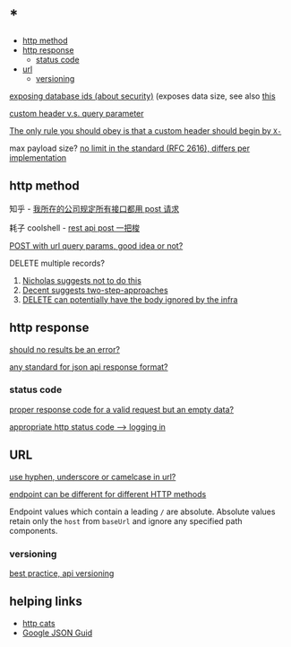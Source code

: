 # *

- [http method](#http-method)
- [http response](#http-response)
  - [status code](#status-code)
- [url](#url)
  - [versioning](#versioning)

[exposing database ids (about security)](https://stackoverflow.com/questions/396164/exposing-database-ids-security-risk) (exposes data size, see also [this](https://stackoverflow.com/questions/56576985/is-it-a-bad-practice-to-expose-the-database-id-to-the-client-in-your-rest-api)

[custom header v.s. query parameter](https://stackoverflow.com/questions/9169081/rest-apis-custom-http-headers-vs-url-parameters)

[The only rule you should obey is that a custom header should begin by `X-`](https://stackoverflow.com/a/37168084)

max payload size? [no limit in the standard (RFC 2616), differs per implementation](https://stackoverflow.com/questions/1495541/rest-payload-max-size)

## http method

知乎 - [我所在的公司规定所有接口都用 post 请求](https://www.zhihu.com/question/336797348)

耗子 coolshell - [rest api post 一把梭](https://coolshell.cn/articles/22173.html)

[POST with url query params, good idea or not?](https://stackoverflow.com/questions/611906/http-post-with-url-query-parameters-good-idea-or-not)

DELETE multiple records?

1. [Nicholas suggests not to do this](https://stackoverflow.com/a/21863914)
2. [Decent suggests two-step-approaches](https://stackoverflow.com/a/2445682)
3. [DELETE can potentially have the body ignored by the infra](http://stackoverflow.com/questions/299628/is-an-entity-body-allowed-for-an-http-delete-request)

## http response

[should no results be an error?](https://softwareengineering.stackexchange.com/questions/358243/should-no-results-be-an-error-in-a-restful-response)

[any standard for json api response format?](https://stackoverflow.com/questions/12806386/is-there-any-standard-for-json-api-response-format)

### status code

[proper response code for a valid request but an empty data?](https://stackoverflow.com/questions/11746894/what-is-the-proper-rest-response-code-for-a-valid-request-but-an-empty-data)

[appropriate http status code --> logging in](https://stackoverflow.com/questions/32752578/whats-the-appropriate-http-status-code-to-return-if-a-user-tries-logging-in-wit)

## URL

[use hyphen, underscore or camelcase in url?](https://stackoverflow.com/questions/10302179/hyphen-underscore-or-camelcase-as-word-delimiter-in-uris)

[endpoint can be different for different HTTP methods](https://stackoverflow.com/a/47573997/11844003)

Endpoint values which contain a leading `/` are absolute. Absolute values retain only the `host` from `baseUrl` and ignore any specified path components.

### versioning

[best practice, api versioning](https://stackoverflow.com/questions/389169/best-practices-for-api-versioning)

## helping links

- [http cats](https://http.cat/)
- [Google JSON Guid](https://google.github.io/styleguide/jsoncstyleguide.xml)
